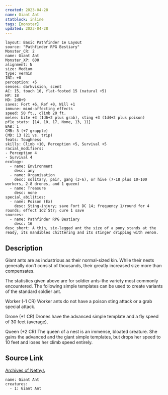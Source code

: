 ```yaml
---
created: 2023-04-28
name: Giant Ant
statblock: inline
tags: [monster]
updated: 2023-04-28
---
```

```statblock
layout: Basic Pathfinder 1e Layout
source: "Pathfinder RPG Bestiary"
Monster_CR: 2
name: Giant Ant
Monster_XP: 600
alignment: N
size: Medium
type: vermin
INI: +0
perception: +5
senses: darkvision, scent
AC: 15, touch 10, flat-footed 15 (natural +5)
HP: 18
HD: 2d8+9
saves: Fort +6, Ref +0, Will +1
immune: mind-affecting effects
speed: 50 ft., climb 20 ft.
melee: bite +3 (1d6+2 plus grab), sting +3 (1d4+2 plus poison)
pf1e_stats: [14, 10, 17, None, 13, 11]
BAB: 1
CMB: 3 (+7 grapple)
CMD: 13 (21 vs. trip)
feats: Toughness
skills: Climb +10, Perception +5, Survival +5
racial_modifiers:
- Perception 4
- Survival 4
ecology:
  - name: Environment
    desc: any
  - name: Organisation
    desc: solitary, pair, gang (3-6), or hive (7-18 plus 10-100 workers, 2-8 drones, and 1 queen)
  - name: Treasure
    desc: none
special_abilities:
  - name: Poison (Ex)
    desc: Sting-injury; save Fort DC 14; frequency 1/round for 4 rounds; effect 1d2 Str; cure 1 save
sources:
  - name: Pathfinder RPG Bestiary
    desc: 16
desc_short: A thin, six-legged ant the size of a pony stands at the ready, its mandibles chittering and its stinger dripping with venom.
```
## Description
Giant ants are as industrious as their normal-sized kin. While their nests generally don’t consist of thousands, their greatly increased size more than compensates.

The statistics given above are for soldier ants-the variety most commonly encountered. The following simple templates can be used to create variants of the standard soldier ant.

Worker (-1 CR) Worker ants do not have a poison sting attack or a grab special attack.

Drone (+1 CR) Drones have the advanced simple template and a fly speed of 30 feet (average).

Queen (+2 CR) The queen of a nest is an immense, bloated creature. She gains the advanced and the giant simple templates, but drops her speed to 10 feet and loses her climb speed entirely.
## Source Link
[Archives of Nethys](https://aonprd.com/MonsterDisplay.aspx?ItemName=Giant%20Ant)
```encounter-table
name: Giant Ant
creatures:
  - 1: Giant Ant
```

